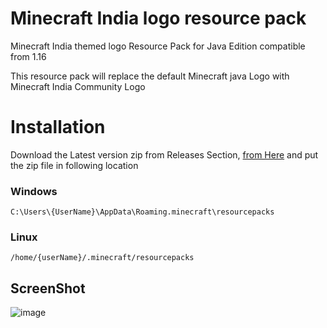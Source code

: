 # Minecraft India logo resource pack

Minecraft India themed logo Resource Pack for Java Edition compatible from 1.16

This resource pack will replace the default Minecraft java Logo with Minecraft India Community Logo

# Installation

Download the Latest version zip from Releases Section, [from Here](https://github.com/minecraftindia/MI-logo-resource-pack)
and put the zip file in following location

### Windows

```
C:\Users\{UserName}\AppData\Roaming.minecraft\resourcepacks
```

### Linux

```
/home/{userName}/.minecraft/resourcepacks
```

## ScreenShot

![image](https://user-images.githubusercontent.com/50075159/113575686-e38f7a80-963b-11eb-8524-9c8c8f15972e.png)
